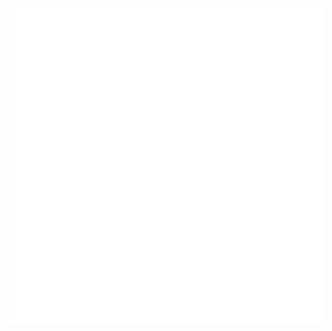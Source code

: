 <img src="https://raw.githubusercontent.com/bhdamiati/bhdamiati/2e86ea1e48ec10a492c17042f44b72c40b834849/assets/images/profile-card.svg">
